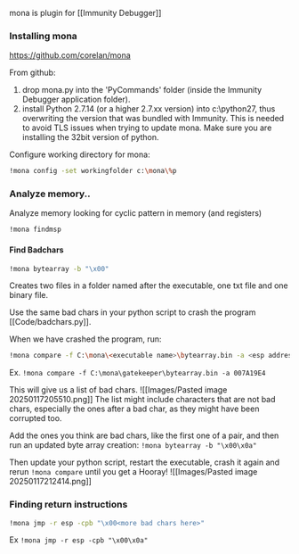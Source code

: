 
mona is plugin for [[Immunity Debugger]]

### Installing mona

https://github.com/corelan/mona

From github:
1. drop mona.py into the 'PyCommands' folder (inside the Immunity Debugger application folder).
2. install Python 2.7.14 (or a higher 2.7.xx version) into c:\python27, thus overwriting the version that was bundled with Immunity. This is needed to avoid TLS issues when trying to update mona. Make sure you are installing the 32bit version of python.

Configure working directory for mona:
```sh
!mona config -set workingfolder c:\mona\%p
```


### Analyze memory..

Analyze memory looking for cyclic pattern in memory (and registers)
```sh
!mona findmsp
```

#### Find Badchars

```sh
!mona bytearray -b "\x00"
```
Creates two files in a folder named after the executable, one txt file and one binary file.

Use the same bad chars in your python script to crash the program [[Code/badchars.py]].

When we have crashed the program, run:
```sh
!mona compare -f C:\mona\<executable name>\bytearray.bin -a <esp address>
```

Ex. `!mona compare -f C:\mona\gatekeeper\bytearray.bin -a 007A19E4`

This will give us a list of bad chars.
![[Images/Pasted image 20250117205510.png]]
The list might include characters that are not bad chars, especially the ones after a bad char, as they might have been corrupted too.

Add the ones you think are bad chars, like the first one of a pair, and then run an updated byte array creation:
`!mona bytearray -b "\x00\x0a"`

Then update your python script, restart the executable, crash it again and rerun `!mona compare` until you get a Hooray!
![[Images/Pasted image 20250117212414.png]]

### Finding return instructions

```sh
!mona jmp -r esp -cpb "\x00<more bad chars here>"
```

Ex `!mona jmp -r esp -cpb "\x00\x0a"`

